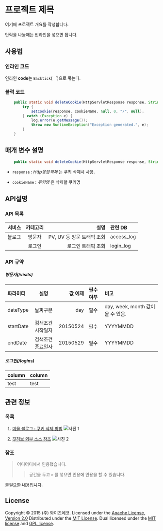프로젝트 제목
======================
여기에 프로젝트 개요를 작성합니다.

단락을 나눌때는 빈라인을 넣으면 됩니다.

사용법
---------------
### 인라인 코드
인라인 **code**는 `Backtick`(` ` `)으로 묶는다.

### 블럭 코드
```java
	public static void deleteCookie(HttpServletResponse response, String cookieName) {
		try {
			setCookie(response, cookieName, null, 0, "/", null);
		} catch (Exception e) {
			log.error(e.getMessage());
			throw new RuntimeException("Exception generated.", e);
		}
	}
```
매개 변수 설명
---------------
```java
    public static void deleteCookie(HttpServletResponse response, String cookieName)
```
+   `response` :
    _Http응답객체_ 는  쿠키 삭제시 사용.

+   `cookieName` :
    _쿠키명_ 은 삭제할 쿠키명

API설명
---------------
### API 목록
| 서비스  | 카테고리  | 설명                    | 관련 DB    |
| :---- |:-------:| ---------------------: | :-------- |
| 블로그  | 방문자    | PV, UV 등 방문 트래픽 조회 | access_log|
|       | 로그인    | 로그인 트래픽 조회         | login_log |
### API 규약
##### 방문자(/visits)
| 파라미터    | 설명          | 값 예제    | 필수여부| 비고                          |
| :-------- |:------------:| --------:| :-----| :----------------------------|
| dateType  | 날짜구분       | day      | 필수   | day, week, month 값이 올 수 있음.|
| startDate | 검색조건 시작일자| 20150524 | 필수   | YYYYMMDD                      |
| endDate   | 검색조건 종료일자| 20150529 | 필수   | YYYYMMDD                      |
##### 로그인(/logins)
| column | column |
|--------|--------|
|  test  |  test  |

관련 정보
---------------
### 목록
1. [미물 블로그 : 쿠키 삭제 방법](http://mimul.com/)
    ![사진 1](https://avatars0.githubusercontent.com/u/6541847?v=3)

2. [깃허브 외부 소스 참조][link]
    ![사진 2][image]

  [link]: http://github.com
  [image]: https://avatars2.githubusercontent.com/u/9919?v=3

### 참조
> 어디어디에서 인용했습니다.
>
> > 공간을 두고 `>` 를 넣으면 인용에 인용을 할 수 있습니다.

~~불필요한 내용입니다.~~

License
---------------
Copyright &copy; 2015 (주) 와이즈에코.
Licensed under the [Apache License, Version 2.0][Apache]
Distributed under the [MIT License][mit].
Dual licensed under the [MIT license][MIT] and [GPL license][GPL].

[Apache]: http://www.apache.org/licenses/LICENSE-2.0
[MIT]: http://www.opensource.org/licenses/mit-license.php
[GPL]: http://www.gnu.org/licenses/gpl.html